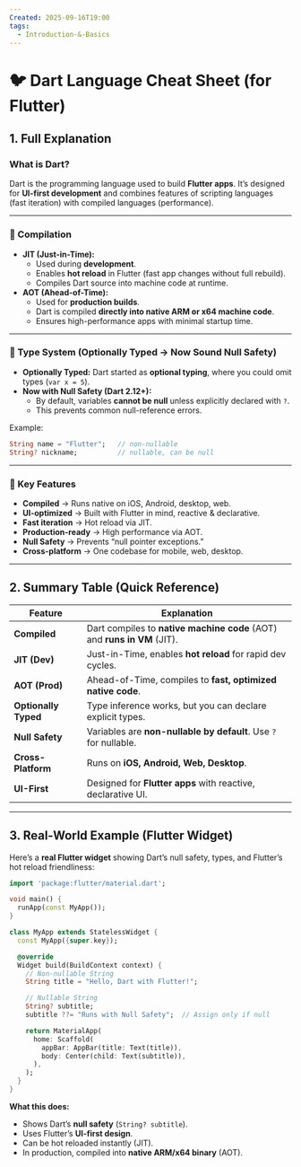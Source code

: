 ```yaml
---
Created: 2025-09-16T19:00
tags:
  - Introduction-&-Basics
---
```

# 🐦 Dart Language Cheat Sheet (for Flutter)

## 1. Full Explanation

### What is Dart?

Dart is the programming language used to build **Flutter apps**. It’s designed for **UI-first development** and combines features of scripting languages (fast iteration) with compiled languages (performance).

---

### 🔹 Compilation

- **JIT (Just-in-Time):**
    - Used during **development**.
    - Enables **hot reload** in Flutter (fast app changes without full rebuild).
    - Compiles Dart source into machine code at runtime.
- **AOT (Ahead-of-Time):**
    - Used for **production builds**.
    - Dart is compiled **directly into native ARM or x64 machine code**.
    - Ensures high-performance apps with minimal startup time.

---

### 🔹 Type System (Optionally Typed → Now Sound Null Safety)

- **Optionally Typed:** Dart started as **optional typing**, where you could omit types (`var x = 5`).
- **Now with Null Safety (Dart 2.12+):**
    - By default, variables **cannot be null** unless explicitly declared with `?`.
    - This prevents common null-reference errors.

Example:

```Dart
String name = "Flutter";   // non-nullable
String? nickname;          // nullable, can be null

```

---

### 🔹 Key Features

- **Compiled** → Runs native on iOS, Android, desktop, web.
- **UI-optimized** → Built with Flutter in mind, reactive & declarative.
- **Fast iteration** → Hot reload via JIT.
- **Production-ready** → High performance via AOT.
- **Null Safety** → Prevents “null pointer exceptions.”
- **Cross-platform** → One codebase for mobile, web, desktop.

---

## 2. Summary Table (Quick Reference)

|Feature|Explanation|
|---|---|
|**Compiled**|Dart compiles to **native machine code** (AOT) and **runs in VM** (JIT).|
|**JIT (Dev)**|Just-in-Time, enables **hot reload** for rapid dev cycles.|
|**AOT (Prod)**|Ahead-of-Time, compiles to **fast, optimized native code**.|
|**Optionally Typed**|Type inference works, but you can declare explicit types.|
|**Null Safety**|Variables are **non-nullable by default**. Use `?` for nullable.|
|**Cross-Platform**|Runs on **iOS, Android, Web, Desktop**.|
|**UI-First**|Designed for **Flutter apps** with reactive, declarative UI.|

---

## 3. Real-World Example (Flutter Widget)

Here’s a **real Flutter widget** showing Dart’s null safety, types, and Flutter’s hot reload friendliness:

```Dart
import 'package:flutter/material.dart';

void main() {
  runApp(const MyApp());
}

class MyApp extends StatelessWidget {
  const MyApp({super.key});

  @override
  Widget build(BuildContext context) {
    // Non-nullable String
    String title = "Hello, Dart with Flutter!";

    // Nullable String
    String? subtitle;
    subtitle ??= "Runs with Null Safety";  // Assign only if null

    return MaterialApp(
      home: Scaffold(
        appBar: AppBar(title: Text(title)),
        body: Center(child: Text(subtitle)),
      ),
    );
  }
}

```

**What this does:**

- Shows Dart’s **null safety** (`String? subtitle`).
- Uses Flutter’s **UI-first design**.
- Can be hot reloaded instantly (JIT).
- In production, compiled into **native ARM/x64 binary** (AOT).